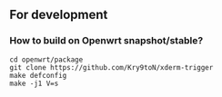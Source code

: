 ## For development

### How to build on Openwrt snapshot/stable?

```
cd openwrt/package
git clone https://github.com/Kry9toN/xderm-trigger  
make defconfig
make -j1 V=s  
```
